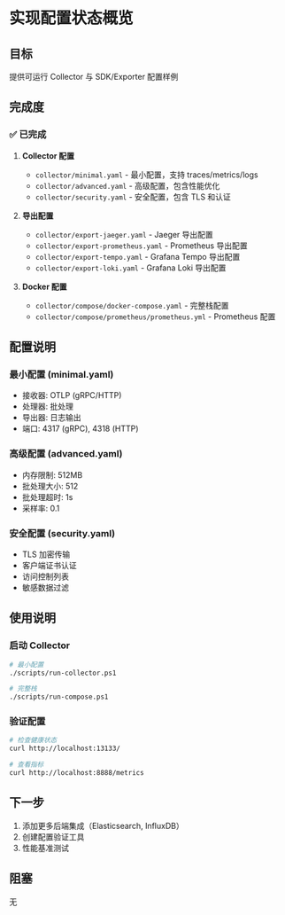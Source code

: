 # 实现配置状态概览

## 目标

提供可运行 Collector 与 SDK/Exporter 配置样例

## 完成度

### ✅ 已完成

1. **Collector 配置**
   - `collector/minimal.yaml` - 最小配置，支持 traces/metrics/logs
   - `collector/advanced.yaml` - 高级配置，包含性能优化
   - `collector/security.yaml` - 安全配置，包含 TLS 和认证

2. **导出配置**
   - `collector/export-jaeger.yaml` - Jaeger 导出配置
   - `collector/export-prometheus.yaml` - Prometheus 导出配置
   - `collector/export-tempo.yaml` - Grafana Tempo 导出配置
   - `collector/export-loki.yaml` - Grafana Loki 导出配置

3. **Docker 配置**
   - `collector/compose/docker-compose.yaml` - 完整栈配置
   - `collector/compose/prometheus/prometheus.yml` - Prometheus 配置

## 配置说明

### 最小配置 (minimal.yaml)

- 接收器: OTLP (gRPC/HTTP)
- 处理器: 批处理
- 导出器: 日志输出
- 端口: 4317 (gRPC), 4318 (HTTP)

### 高级配置 (advanced.yaml)

- 内存限制: 512MB
- 批处理大小: 512
- 批处理超时: 1s
- 采样率: 0.1

### 安全配置 (security.yaml)

- TLS 加密传输
- 客户端证书认证
- 访问控制列表
- 敏感数据过滤

## 使用说明

### 启动 Collector

```bash
# 最小配置
./scripts/run-collector.ps1

# 完整栈
./scripts/run-compose.ps1
```

### 验证配置

```bash
# 检查健康状态
curl http://localhost:13133/

# 查看指标
curl http://localhost:8888/metrics
```

## 下一步

1. 添加更多后端集成（Elasticsearch, InfluxDB）
2. 创建配置验证工具
3. 性能基准测试

## 阻塞

无
